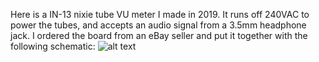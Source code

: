 Here is a IN-13 nixie tube VU meter I made in 2019. It runs off 240VAC to power the tubes, and accepts an audio signal from a 3.5mm headphone jack. I ordered the board from an eBay seller and put it together with the following schematic:
![alt text](https://gyazo.com/28fde2beb44784085b689ba810d9021f)
